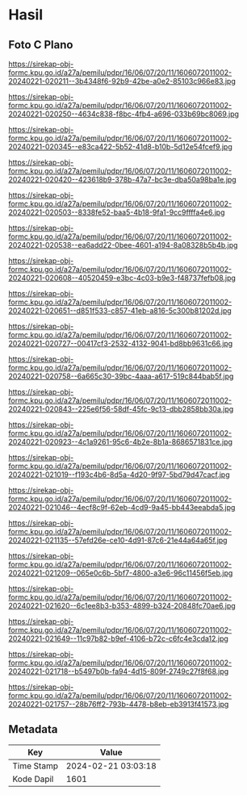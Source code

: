 # Hasil

## Foto C Plano

https://sirekap-obj-formc.kpu.go.id/a27a/pemilu/pdpr/16/06/07/20/11/1606072011002-20240221-020211--3b4348f6-92b9-42be-a0e2-85103c966e83.jpg

https://sirekap-obj-formc.kpu.go.id/a27a/pemilu/pdpr/16/06/07/20/11/1606072011002-20240221-020250--4634c838-f8bc-4fb4-a696-033b69bc8069.jpg

https://sirekap-obj-formc.kpu.go.id/a27a/pemilu/pdpr/16/06/07/20/11/1606072011002-20240221-020345--e83ca422-5b52-41d8-b10b-5d12e54fcef9.jpg

https://sirekap-obj-formc.kpu.go.id/a27a/pemilu/pdpr/16/06/07/20/11/1606072011002-20240221-020420--423618b9-378b-47a7-bc3e-dba50a98ba1e.jpg

https://sirekap-obj-formc.kpu.go.id/a27a/pemilu/pdpr/16/06/07/20/11/1606072011002-20240221-020503--8338fe52-baa5-4b18-9fa1-9cc9ffffa4e6.jpg

https://sirekap-obj-formc.kpu.go.id/a27a/pemilu/pdpr/16/06/07/20/11/1606072011002-20240221-020538--ea6add22-0bee-4601-a194-8a08328b5b4b.jpg

https://sirekap-obj-formc.kpu.go.id/a27a/pemilu/pdpr/16/06/07/20/11/1606072011002-20240221-020608--40520459-e3bc-4c03-b9e3-f48737fefb08.jpg

https://sirekap-obj-formc.kpu.go.id/a27a/pemilu/pdpr/16/06/07/20/11/1606072011002-20240221-020651--d851f533-c857-41eb-a816-5c300b81202d.jpg

https://sirekap-obj-formc.kpu.go.id/a27a/pemilu/pdpr/16/06/07/20/11/1606072011002-20240221-020727--00417cf3-2532-4132-9041-bd8bb9631c66.jpg

https://sirekap-obj-formc.kpu.go.id/a27a/pemilu/pdpr/16/06/07/20/11/1606072011002-20240221-020758--6a665c30-39bc-4aaa-a617-519c844bab5f.jpg

https://sirekap-obj-formc.kpu.go.id/a27a/pemilu/pdpr/16/06/07/20/11/1606072011002-20240221-020843--225e6f56-58df-45fc-9c13-dbb2858bb30a.jpg

https://sirekap-obj-formc.kpu.go.id/a27a/pemilu/pdpr/16/06/07/20/11/1606072011002-20240221-020923--4c1a9261-95c6-4b2e-8b1a-8686571831ce.jpg

https://sirekap-obj-formc.kpu.go.id/a27a/pemilu/pdpr/16/06/07/20/11/1606072011002-20240221-021019--f193c4b6-8d5a-4d20-9f97-5bd79d47cacf.jpg

https://sirekap-obj-formc.kpu.go.id/a27a/pemilu/pdpr/16/06/07/20/11/1606072011002-20240221-021046--4ecf8c9f-62eb-4cd9-9a45-bb443eeabda5.jpg

https://sirekap-obj-formc.kpu.go.id/a27a/pemilu/pdpr/16/06/07/20/11/1606072011002-20240221-021135--57efd26e-ce10-4d91-87c6-21e44a64a65f.jpg

https://sirekap-obj-formc.kpu.go.id/a27a/pemilu/pdpr/16/06/07/20/11/1606072011002-20240221-021209--065e0c6b-5bf7-4800-a3e6-96c11456f5eb.jpg

https://sirekap-obj-formc.kpu.go.id/a27a/pemilu/pdpr/16/06/07/20/11/1606072011002-20240221-021620--6c1ee8b3-b353-4899-b324-20848fc70ae6.jpg

https://sirekap-obj-formc.kpu.go.id/a27a/pemilu/pdpr/16/06/07/20/11/1606072011002-20240221-021649--11c97b82-b9ef-4106-b72c-c6fc4e3cda12.jpg

https://sirekap-obj-formc.kpu.go.id/a27a/pemilu/pdpr/16/06/07/20/11/1606072011002-20240221-021718--b5497b0b-fa94-4d15-809f-2749c27f8f68.jpg

https://sirekap-obj-formc.kpu.go.id/a27a/pemilu/pdpr/16/06/07/20/11/1606072011002-20240221-021757--28b76ff2-793b-4478-b8eb-eb3913f41573.jpg


## Metadata

| Key        | Value               |
| ---------- | ------------------- |
| Time Stamp | 2024-02-21 03:03:18 |
| Kode Dapil | 1601                |



